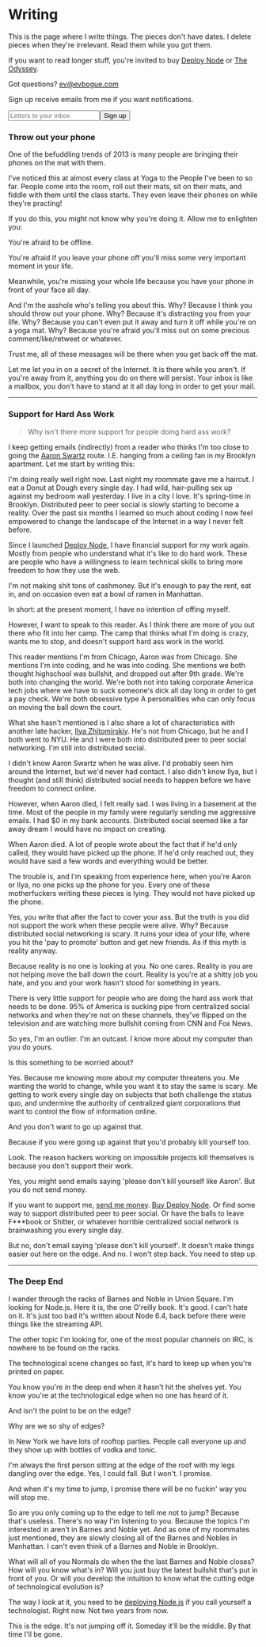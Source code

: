 Writing
=======

This is the page where I write things. The pieces don't have dates. I delete pieces when they're irrelevant. Read them while you got them. 

If you want to read longer stuff, you're invited to buy [Deploy Node](http://deployno.de) or [The Odyssey](/odyssey).

Got questions? [ev@evbogue.com](mailto:ev@evbogue.com)

Sign up receive emails from me if you want notifications.

<form action="https://tinyletter.com/evbogue" method="post" target="popupwindow" onsubmit="window.open('https://tinyletter.com/evbogue', 'popupwindow', 'scrollbars=yes,width=800,height=600');return true"><input type="text" class="medium" name="email" id="tlemail" placeholder="Letters to your inbox" /><input type="hidden" value="1" name="embed" /><input type="submit" value="Sign up" class="button"/></form>

### Throw out your phone

One of the befuddling trends of 2013 is many people are bringing their phones on the mat with them. 

I've noticed this at almost every class at Yoga to the People I've been to so far. People come into the room, roll out their mats, sit on their mats, and fiddle with them until the class starts. They even leave their phones on while they're practing!

If you do this, you might not know why you're doing it. Allow me to enlighten you:

You're afraid to be offline. 

You're afraid if you leave your phone off you'll miss some very important moment in your life. 

Meanwhile, you're missing your whole life because you have your phone in front of your face all day.

And I'm the asshole who's telling you about this. Why? Because I think you should throw out your phone. Why? Because it's distracting you from your life. Why? Because you can't even put it away and turn it off while you're on a yoga mat. Why? Because you're afraid you'll miss out on some precious comment/like/retweet or whatever.

Trust me, all of these messages will be there when you get back off the mat. 

Let me let you in on a secret of the Internet. It is there while you aren't. If you're away from it, anything you do on there will persist. Your inbox is like a mailbox, you don't have to stand at it all day long in order to get your mail. 

***

### Support for Hard Ass Work

> Why isn't there more support for people doing hard ass work?

I keep getting emails (indirectly) from a reader who thinks I'm too close to going the [Aaron Swartz](https://en.wikipedia.org/wiki/Aaron_Swartz) route. I.E. hanging from a ceiling fan in my Brooklyn apartment. 
Let me start by writing this: 

I'm doing really well right now. Last night my roommate gave me a haircut. I eat a Donut at Dough every single day. I had wild, hair-pulling sex up against my bedroom wall yesterday. I live in a city I love. It's spring-time in Brooklyn. Distributed peer to peer social is slowly starting to become a reality. Over the past six months I learned so much about coding I now feel empowered to change the landscape of the Internet in a way I never felt before.

Since I launched [Deploy Node](http://deployno.de), I have financial support for my work again. Mostly from people who understand what it's like to do hard work. These are people who have a willingness to learn technical skills to bring more freedom to how they use the web. 

I'm not making shit tons of cashmoney. But it's enough to pay the rent, eat in, and on occasion even eat a bowl of ramen in Manhattan.

In short: at the present moment, I have no intention of offing myself.

However, I want to speak to this reader. As I think there are more of you out there who fit into her camp. The camp that thinks what I'm doing is crazy, wants me to stop, and doesn't support hard ass work in the world.

This reader mentions I'm from Chicago, Aaron was from Chicago. She mentions I'm into coding, and he was into coding. She mentions we both thought highschool was bullshit, and dropped out after 9th grade. We're both into changing the world. We're both not into taking corporate America tech jobs where we have to suck someone's dick all day long in order to get a pay check. We're both obsessive type A personalities who can only focus on moving the ball down the court.

What she hasn't mentioned is I also share a lot of characteristics with another late hacker, [Ilya Zhitomirskiy](https://en.wikipedia.org/wiki/Ilya_Zhitomirskiy). He's not from Chicago, but he and I both went to NYU. He and I were both into distributed peer to peer social networking. I'm still into distributed social.

I didn't know Aaron Swartz when he was alive. I'd probably seen him around the Internet, but we'd never had contact. I also didn't know Ilya, but I thought (and still think) distributed social needs to happen before we have freedom to connect online.

However, when Aaron died, I felt really sad. I was living in a basement at the time. Most of the people in my family were regularly sending me aggressive emails. I had $0 in my bank accounts. Distributed social seemed like a far away dream I would have no impact on creating.

When Aaron died. A lot of people wrote about the fact that if he'd only called, they would have picked up the phone. If he'd only reached out, they would have said a few words and everything would be better.

The trouble is, and I'm speaking from experience here, when you're Aaron or Ilya, no one picks up the phone for you. Every one of these motherfuckers writing these pieces is lying. They would not have picked up the phone.

Yes, you write that after the fact to cover your ass. But the truth is you did not support the work when these people were alive. Why? Because distributed social networking is scary. It ruins your idea of your life, where you hit the 'pay to promote' button and get new friends. As if this myth is reality anyway. 

Because reality is no one is looking at you. No one cares. Reality is you are not helping move the ball down the court. Reality is you're at a shitty job you hate, and you and your work hasn't stood for something in years.

There is very little support for people who are doing the hard ass work that needs to be done. 95% of America is sucking pipe from centralized social networks and when they're not on these channels, they've flipped on the television and are watching more bullshit coming from CNN and Fox News. 

So yes, I'm an outlier. I'm an outcast. I know more about my computer than you do yours.

Is this something to be worried about?

Yes. Because me knowing more about my computer threatens you. Me wanting the world to change, while you want it to stay the same is scary. Me getting to work every single day on subjects that both challenge the status quo, and undermine the authority of centralized giant corporations that want to control the flow of information online.

And you don't want to go up against that. 

Because if you were going up against that you'd probably kill yourself too.

Look. The reason hackers working on impossible projects kill themselves is because you don't support their work.

Yes, you might send emails saying 'please don't kill yourself like Aaron'. But you do not send money.

If you want to support me, [send me money](https://www.paypal.com/cgi-bin/webscr?cmd=_s-xclick&hosted_button_id=QUZZ9H3B3KBNL). [Buy Deploy Node](http://deployno.de). Or find some way to support distributed peer to peer social. Or have the balls to leave F***book or Shitter, or whatever horrible centralized social network is brainwashing you every single day.

But no, don't email saying 'please don't kill yourself'. It doesn't make things easier out here on the edge. 
And no. I won't step back. You need to step up.

***

### The Deep End

I wander through the racks of Barnes and Noble in Union Square. I'm looking for Node.js. Here it is, the one O'reilly book. It's good. I can't hate on it. It's just too bad it's written about Node 6.4, back before there were things like the streaming API. 
 
The other topic I'm looking for, one of the most popular channels on IRC, is nowhere to be found on the racks.

The technological scene changes so fast, it's hard to keep up when you're printed on paper.

You know you're in the deep end when it hasn't hit the shelves yet. You know you're at the technological edge when no one has heard of it. 

And isn't the point to be on the edge?

Why are we so shy of edges? 

In New York we have lots of rooftop parties. People call everyone up and they show up with bottles of vodka and tonic. 

I'm always the first person sitting at the edge of the roof with my legs dangling over the edge. Yes, I could fall. But I won't. I promise. 

And when it's my time to jump, I promise there will be no fuckin' way you will stop me.

So are you only coming up to the edge to tell me not to jump? Because that's useless. There's no way I'm listening to you. Because the topics I'm interested in aren't in Barnes and Noble yet. And as one of my roommates just mentioned, they are slowly closing all of the Barnes and Nobles in Manhattan. I can't even think of a Barnes and Noble in Brooklyn. 

What will all of you Normals do when the the last Barnes and Noble closes? How will you know what's in? Will you just buy the latest bullshit that's put in front of you. Or will you develop the intuition to know what the cutting edge of technological evolution is? 

The way I look at it, you need to be [deploying Node.js](http://deployno.de) if you call yourself a technologist. Right now. Not two years from now.

This is the edge. It's not jumping off it. Someday it'll be the middle. By that time I'll be gone.